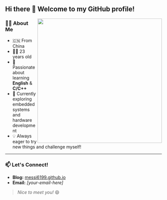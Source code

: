 ## Hi there 👋 Welcome to my GitHub profile!

<img align="right" src="https://github-readme-stats.vercel.app/api?username=messi6199&show_icons=true&theme=tokyonight" width="400" />

### 👨‍💻 About Me

- 🇨🇳 From China
- 🧑‍🎓 23 years old
- 🚀 Passionate about learning **English** & **C/C++**
- 🌱 Currently exploring embedded systems and hardware development
- 💡 Always eager to try new things and challenge myself!

---

### 📫 Let's Connect!

- **Blog:** [messi6199.github.io](https://messi6199.github.io)
- **Email:** *[your-email-here]*

> _Nice to meet you!_ 😄

